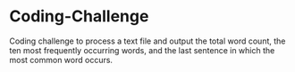 # Coding-Challenge
Coding challenge to process a text file and output the total word count, the ten most frequently occurring words, and the last sentence in which the most common word occurs.
